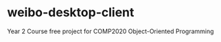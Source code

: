 weibo-desktop-client
====================

Year 2 Course free project for COMP2020 Object-Oriented Programming